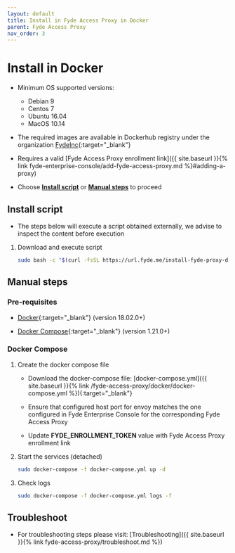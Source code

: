 ```yaml
---
layout: default
title: Install in Fyde Access Proxy in Docker
parent: Fyde Access Proxy
nav_order: 3
---
```

# Install in Docker

- Minimum OS supported versions:
  - Debian 9
  - Centos 7
  - Ubuntu 16.04
  - MacOS 10.14

- The required images are available in Dockerhub registry under the organization [FydeInc](https://url.fyde.me/docker){:target="_blank"}

- Requires a valid [Fyde Access Proxy enrollment link]({{ site.baseurl }}{% link fyde-enterprise-console/add-fyde-access-proxy.md %}#adding-a-proxy)

- Choose [**Install script**](#install-script) or [**Manual steps**](#manual-steps) to proceed

## Install script

- The steps below will execute a script obtained externally, we advise to inspect the content before execution

1. Download and execute script

    ```sh
    sudo bash -c "$(curl -fsSL https://url.fyde.me/install-fyde-proxy-docker)"
    ```

## Manual steps

### Pre-requisites

- [Docker](https://www.docker.com/get-started){:target="_blank"} (version 18.02.0+)

- [Docker Compose](https://docs.docker.com/compose/install/){:target="_blank"} (version 1.21.0+)

### Docker Compose

1. Create the docker compose file

    - Download the docker-compose file: [docker-compose.yml]({{ site.baseurl }}{% link /fyde-access-proxy/docker/docker-compose.yml %}){:target="_blank"}

    - Ensure that configured host port for envoy matches the one configured in Fyde Enterprise Console for the corresponding Fyde Access Proxy

    - Update **FYDE_ENROLLMENT_TOKEN** value with Fyde Access Proxy enrollment link

1. Start the services (detached)

    ```sh
    sudo docker-compose -f docker-compose.yml up -d
    ```

1. Check logs

    ```sh
    sudo docker-compose -f docker-compose.yml logs -f
    ```

## Troubleshoot

- For troubleshooting steps please visit: [Troubleshooting]({{ site.baseurl }}{% link fyde-access-proxy/troubleshoot.md %})
